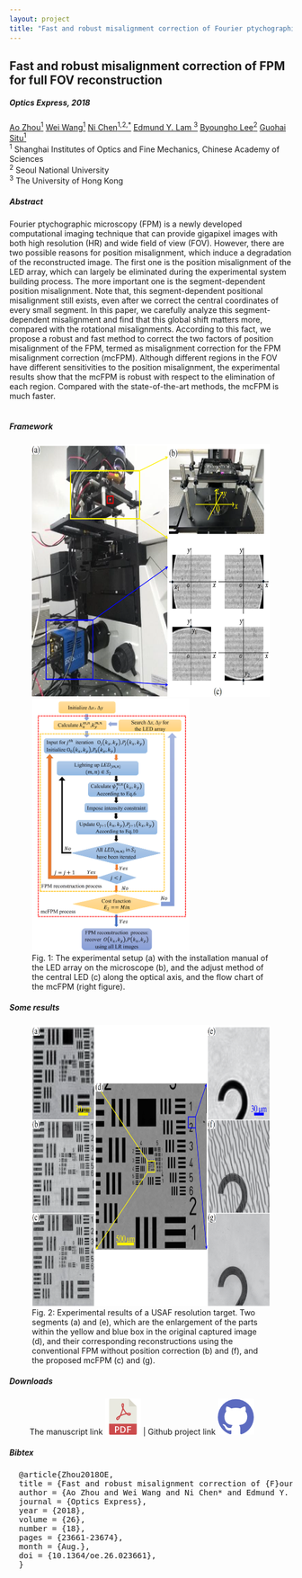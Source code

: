 ```yaml
---
layout: project
title: "Fast and robust misalignment correction of Fourier ptychographic microscopy for full field of view reconstruction"
---
```


<h2 class="section-title"> Fast and robust misalignment correction of FPM for full FOV reconstruction </h2>
<h5 class="pubname"> Optics Express, 2018 </h5>
<nav class="text-center" style="width: 100%">
  <a href="" class="author">Ao Zhou<sup>1</sup></a>
  <a href="" class="author">Wei Wang<sup>1</sup></a>
  <a href="https://ni-chen.github.io/" class="author">Ni Chen<sup>1,2,*</sup></a>
  <a href="https://www.eee.hku.hk/~elam/" class="author">Edmund Y. Lam <sup>3</sup></a>
  <a href="http://oeqelab.snu.ac.kr/PROF" class="author">Byoungho Lee<sup>2</sup></a>
  <a href="https://ni-chen.github.io/" class="author">Guohai Situ<sup>1</sup></a>
</nav>
<nav>
 <sup>1</sup> Shanghai Institutes of Optics and Fine Mechanics, Chinese Academy of Sciences 
 <br><sup>2</sup> Seoul National University 
 <br><sup>3</sup> The University of Hong Kong
</nav>



<section class="container">
<abstract>
<h5 class="section-title">  Abstract  </h5>
Fourier ptychographic microscopy (FPM) is a newly developed computational imaging technique that can provide gigapixel images with both high resolution (HR) and wide field of view (FOV). However, there are two possible reasons for position misalignment, which induce a degradation of the reconstructed image. The first one is the position misalignment of the LED array, which can largely be eliminated during the experimental system building process. The more important one is the segment-dependent position misalignment. Note that, this segment-dependent positional misalignment still exists, even after we correct the central coordinates of every small segment. In this paper, we carefully analyze this segment-dependent misalignment and find that this global shift matters more, compared with the rotational misalignments. According to this fact, we propose a robust and fast method to correct the two factors of position misalignment of the FPM, termed as misalignment correction for the FPM misalignment correction (mcFPM). Although different regions in the FOV have different sensitivities to the position misalignment, the experimental results show that the mcFPM is robust with respect to the elimination of each region. Compared with the state-of-the-art methods, the mcFPM is much faster.
<br><br>
</abstract>
</section>



<!-- Framework -->
<section class="container">
<h5 class="section-title"> Framework </h5>
<figure>
<img src="img/teaser1.png" alt="framework" style="height: 450px">    <img src="img/teaser2.png" alt="framework" style="height:450px">
<figcaption>
Fig. 1: The experimental setup (a) with the installation manual of the LED array on the
microscope (b), and the adjust method of the central LED (c) along the optical axis, and the flow chart of the mcFPM (right figure).
</figcaption>
</figure>
</section>


<!-- Results -->
<section class="container">
<h5 class="section-title"> Some results  </h5>
<figure>
  <img src="img/result.png" alt="framework" style="height: 500px">
  <figcaption>
  Fig. 2: Experimental results of a USAF resolution target. Two segments (a) and (e), which are the enlargement of the parts within the yellow and blue box in the original captured image (d), and their corresponding reconstructions using the conventional FPM without position correction (b) and (f), and the proposed mcFPM (c) and (g). 
  </figcaption>
</figure>
</section>


<!-- Data -->

<!-- Downloads -->
<section class="container">
<h5 class="section-title">  Downloads </h5>
<div class="row" style="padding-left: 36px">
The manuscript link <a href="https://www.osapublishing.org/oe/fulltext.cfm?uri=oe-26-18-23661&id=396612"> <img src="img/pdf_64x64.png" alt="pdf manuscript" class="smallimg"></a> | Github project link <a href="https://github.com/Ni-Chen/Misalignment-Correction-FPM"><img src="img/github_64x64.png" alt="dataset" class="smallimg">
</a>
</div>
</section> 



<section class="container">
<h5 class="section-title"> Bibtex </h5>
<pre>
  @article{Zhou2018OE,
  title = {Fast and robust misalignment correction of {F}ourier ptychographic microscopy for full field of view reconstruction},
  author = {Ao Zhou and Wei Wang and Ni Chen* and Edmund Y. Lam and Byoungho Lee and Guohai Situ},
  journal = {Optics Express},
  year = {2018},
  volume = {26},
  number = {18},
  pages = {23661-23674},
  month = {Aug.},
  doi = {10.1364/oe.26.023661},
  }
</pre>
</section>
